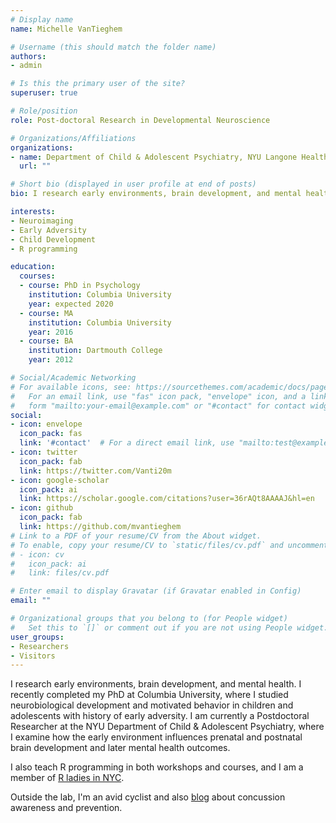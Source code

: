 ```yaml
---
# Display name
name: Michelle VanTieghem

# Username (this should match the folder name)
authors:
- admin

# Is this the primary user of the site?
superuser: true

# Role/position
role: Post-doctoral Research in Developmental Neuroscience

# Organizations/Affiliations
organizations:
- name: Department of Child & Adolescent Psychiatry, NYU Langone Health
  url: ""

# Short bio (displayed in user profile at end of posts)
bio: I research early environments, brain development, and mental health.

interests:
- Neuroimaging 
- Early Adversity
- Child Development
- R programming

education:
  courses:
  - course: PhD in Psychology
    institution: Columbia University 
    year: expected 2020
  - course: MA 
    institution: Columbia University
    year: 2016
  - course: BA 
    institution: Dartmouth College 
    year: 2012

# Social/Academic Networking
# For available icons, see: https://sourcethemes.com/academic/docs/page-builder/#icons
#   For an email link, use "fas" icon pack, "envelope" icon, and a link in the
#   form "mailto:your-email@example.com" or "#contact" for contact widget.
social:
- icon: envelope
  icon_pack: fas
  link: '#contact'  # For a direct email link, use "mailto:test@example.org".
- icon: twitter
  icon_pack: fab
  link: https://twitter.com/Vanti20m
- icon: google-scholar
  icon_pack: ai
  link: https://scholar.google.com/citations?user=36rAQt8AAAAJ&hl=en
- icon: github
  icon_pack: fab
  link: https://github.com/mvantieghem
# Link to a PDF of your resume/CV from the About widget.
# To enable, copy your resume/CV to `static/files/cv.pdf` and uncomment the lines below.
# - icon: cv
#   icon_pack: ai
#   link: files/cv.pdf

# Enter email to display Gravatar (if Gravatar enabled in Config)
email: ""

# Organizational groups that you belong to (for People widget)
#   Set this to `[]` or comment out if you are not using People widget.
user_groups:
- Researchers
- Visitors
---
```


I research early environments, brain development, and mental health. I recently completed my PhD at Columbia University, where I studied neurobiological development and motivated behavior in children and adolescents with history of early adversity. I am currently a Postdoctoral Researcher at the NYU Department of Child & Adolescent Psychiatry, where I examine how the early environment influences prenatal and postnatal brain development and later mental health outcomes.

I also teach R programming in both workshops and courses, and I am a member of [R ladies in NYC](https://www.rladiesnyc.org/). 

Outside the lab, I'm an avid cyclist and also [blog](https://www.nyccwomensracing.com/blog) about concussion awareness and prevention.


